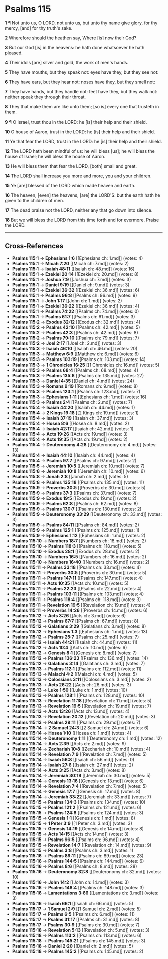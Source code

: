 # Psalms 115

**1** ¶ Not unto us, O LORD, not unto us, but unto thy name give glory, for thy mercy, [and] for thy truth's sake.

**2** Wherefore should the heathen say, Where [is] now their God?

**3** But our God [is] in the heavens: he hath done whatsoever he hath pleased.

**4** Their idols [are] silver and gold, the work of men's hands.

**5** They have mouths, but they speak not: eyes have they, but they see not:

**6** They have ears, but they hear not: noses have they, but they smell not:

**7** They have hands, but they handle not: feet have they, but they walk not: neither speak they through their throat.

**8** They that make them are like unto them; [so is] every one that trusteth in them.

**9** ¶ O Israel, trust thou in the LORD: he [is] their help and their shield.

**10** O house of Aaron, trust in the LORD: he [is] their help and their shield.

**11** Ye that fear the LORD, trust in the LORD: he [is] their help and their shield.

**12** The LORD hath been mindful of us: he will bless [us]; he will bless the house of Israel; he will bless the house of Aaron.

**13** He will bless them that fear the LORD, [both] small and great.

**14** The LORD shall increase you more and more, you and your children.

**15** Ye [are] blessed of the LORD which made heaven and earth.

**16** The heaven, [even] the heavens, [are] the LORD'S: but the earth hath he given to the children of men.

**17** The dead praise not the LORD, neither any that go down into silence.

**18** But we will bless the LORD from this time forth and for evermore. Praise the LORD.

---

## Cross-References

- **Psalms 115:1** → **Ephesians 1:6** [[Ephesians ch: 1.md]] (votes: 4)
- **Psalms 115:1** → **Micah 7:20** [[Micah ch: 7.md]] (votes: 2)
- **Psalms 115:1** → **Isaiah 48:11** [[Isaiah ch: 48.md]] (votes: 16)
- **Psalms 115:1** → **Ezekiel 20:14** [[Ezekiel ch: 20.md]] (votes: 8)
- **Psalms 115:1** → **Joshua 7:9** [[Joshua ch: 7.md]] (votes: 3)
- **Psalms 115:1** → **Daniel 9:19** [[Daniel ch: 9.md]] (votes: 3)
- **Psalms 115:1** → **Ezekiel 36:32** [[Ezekiel ch: 36.md]] (votes: 6)
- **Psalms 115:1** → **Psalms 96:8** [[Psalms ch: 96.md]] (votes: 9)
- **Psalms 115:1** → **John 1:17** [[John ch: 1.md]] (votes: 2)
- **Psalms 115:1** → **Ezekiel 36:22** [[Ezekiel ch: 36.md]] (votes: 4)
- **Psalms 115:1** → **Psalms 74:22** [[Psalms ch: 74.md]] (votes: 0)
- **Psalms 115:1** → **Psalms 61:7** [[Psalms ch: 61.md]] (votes: 3)
- **Psalms 115:2** → **Exodus 32:12** [[Exodus ch: 32.md]] (votes: 4)
- **Psalms 115:2** → **Psalms 42:10** [[Psalms ch: 42.md]] (votes: 5)
- **Psalms 115:2** → **Psalms 42:3** [[Psalms ch: 42.md]] (votes: 8)
- **Psalms 115:2** → **Psalms 79:10** [[Psalms ch: 79.md]] (votes: 7)
- **Psalms 115:2** → **Joel 2:17** [[Joel ch: 2.md]] (votes: 3)
- **Psalms 115:3** → **Isaiah 46:10** [[Isaiah ch: 46.md]] (votes: 20)
- **Psalms 115:3** → **Matthew 6:9** [[Matthew ch: 6.md]] (votes: 6)
- **Psalms 115:3** → **Psalms 103:19** [[Psalms ch: 103.md]] (votes: 14)
- **Psalms 115:3** → **1 Chronicles 16:25** [[1 Chronicles ch: 16.md]] (votes: 5)
- **Psalms 115:3** → **Psalms 68:4** [[Psalms ch: 68.md]] (votes: 4)
- **Psalms 115:3** → **Psalms 135:6** [[Psalms ch: 135.md]] (votes: 27)
- **Psalms 115:3** → **Daniel 4:35** [[Daniel ch: 4.md]] (votes: 24)
- **Psalms 115:3** → **Romans 9:19** [[Romans ch: 9.md]] (votes: 8)
- **Psalms 115:3** → **Psalms 123:1** [[Psalms ch: 123.md]] (votes: 7)
- **Psalms 115:3** → **Ephesians 1:11** [[Ephesians ch: 1.md]] (votes: 16)
- **Psalms 115:3** → **Psalms 2:4** [[Psalms ch: 2.md]] (votes: 7)
- **Psalms 115:4** → **Isaiah 44:20** [[Isaiah ch: 44.md]] (votes: 1)
- **Psalms 115:4** → **2 Kings 19:18** [[2 Kings ch: 19.md]] (votes: 1)
- **Psalms 115:4** → **Isaiah 37:19** [[Isaiah ch: 37.md]] (votes: 3)
- **Psalms 115:4** → **Hosea 8:6** [[Hosea ch: 8.md]] (votes: 2)
- **Psalms 115:4** → **Isaiah 42:17** [[Isaiah ch: 42.md]] (votes: 1)
- **Psalms 115:4** → **Acts 19:26** [[Acts ch: 19.md]] (votes: 3)
- **Psalms 115:4** → **Acts 19:35** [[Acts ch: 19.md]] (votes: 2)
- **Psalms 115:4** → **Deuteronomy 4:28** [[Deuteronomy ch: 4.md]] (votes: 13)
- **Psalms 115:4** → **Isaiah 44:10** [[Isaiah ch: 44.md]] (votes: 4)
- **Psalms 115:4** → **Psalms 97:7** [[Psalms ch: 97.md]] (votes: 2)
- **Psalms 115:5** → **Jeremiah 10:5** [[Jeremiah ch: 10.md]] (votes: 7)
- **Psalms 115:8** → **Jeremiah 10:8** [[Jeremiah ch: 10.md]] (votes: 6)
- **Psalms 115:8** → **Jonah 2:8** [[Jonah ch: 2.md]] (votes: 5)
- **Psalms 115:8** → **Psalms 135:18** [[Psalms ch: 135.md]] (votes: 11)
- **Psalms 115:9** → **Proverbs 30:5** [[Proverbs ch: 30.md]] (votes: 5)
- **Psalms 115:9** → **Psalms 37:3** [[Psalms ch: 37.md]] (votes: 7)
- **Psalms 115:9** → **Exodus 19:5** [[Exodus ch: 19.md]] (votes: 2)
- **Psalms 115:9** → **Psalms 62:8** [[Psalms ch: 62.md]] (votes: 8)
- **Psalms 115:9** → **Psalms 130:7** [[Psalms ch: 130.md]] (votes: 2)
- **Psalms 115:9** → **Deuteronomy 33:29** [[Deuteronomy ch: 33.md]] (votes: 3)
- **Psalms 115:9** → **Psalms 84:11** [[Psalms ch: 84.md]] (votes: 2)
- **Psalms 115:9** → **Psalms 125:1** [[Psalms ch: 125.md]] (votes: 1)
- **Psalms 115:9** → **Ephesians 1:12** [[Ephesians ch: 1.md]] (votes: 2)
- **Psalms 115:10** → **Numbers 18:7** [[Numbers ch: 18.md]] (votes: 2)
- **Psalms 115:10** → **Psalms 118:3** [[Psalms ch: 118.md]] (votes: 5)
- **Psalms 115:10** → **Exodus 28:1** [[Exodus ch: 28.md]] (votes: 2)
- **Psalms 115:10** → **Numbers 16:5** [[Numbers ch: 16.md]] (votes: 2)
- **Psalms 115:10** → **Numbers 16:40** [[Numbers ch: 16.md]] (votes: 2)
- **Psalms 115:11** → **Psalms 33:18** [[Psalms ch: 33.md]] (votes: 4)
- **Psalms 115:11** → **Proverbs 30:5** [[Proverbs ch: 30.md]] (votes: 5)
- **Psalms 115:11** → **Psalms 147:11** [[Psalms ch: 147.md]] (votes: 4)
- **Psalms 115:11** → **Acts 10:35** [[Acts ch: 10.md]] (votes: 5)
- **Psalms 115:11** → **Psalms 22:23** [[Psalms ch: 22.md]] (votes: 4)
- **Psalms 115:11** → **Psalms 103:11** [[Psalms ch: 103.md]] (votes: 4)
- **Psalms 115:11** → **Psalms 118:4** [[Psalms ch: 118.md]] (votes: 3)
- **Psalms 115:11** → **Revelation 19:5** [[Revelation ch: 19.md]] (votes: 4)
- **Psalms 115:11** → **Proverbs 14:26** [[Proverbs ch: 14.md]] (votes: 6)
- **Psalms 115:12** → **Acts 3:26** [[Acts ch: 3.md]] (votes: 6)
- **Psalms 115:12** → **Psalms 67:7** [[Psalms ch: 67.md]] (votes: 8)
- **Psalms 115:12** → **Galatians 3:29** [[Galatians ch: 3.md]] (votes: 8)
- **Psalms 115:12** → **Ephesians 1:3** [[Ephesians ch: 1.md]] (votes: 13)
- **Psalms 115:12** → **Psalms 25:7** [[Psalms ch: 25.md]] (votes: 7)
- **Psalms 115:12** → **Isaiah 44:21** [[Isaiah ch: 44.md]] (votes: 11)
- **Psalms 115:12** → **Acts 10:4** [[Acts ch: 10.md]] (votes: 6)
- **Psalms 115:12** → **Genesis 8:1** [[Genesis ch: 8.md]] (votes: 7)
- **Psalms 115:12** → **Psalms 136:23** [[Psalms ch: 136.md]] (votes: 14)
- **Psalms 115:12** → **Galatians 3:14** [[Galatians ch: 3.md]] (votes: 7)
- **Psalms 115:13** → **Psalms 112:1** [[Psalms ch: 112.md]] (votes: 11)
- **Psalms 115:13** → **Malachi 4:2** [[Malachi ch: 4.md]] (votes: 5)
- **Psalms 115:13** → **Colossians 3:11** [[Colossians ch: 3.md]] (votes: 2)
- **Psalms 115:13** → **Acts 26:22** [[Acts ch: 26.md]] (votes: 3)
- **Psalms 115:13** → **Luke 1:50** [[Luke ch: 1.md]] (votes: 10)
- **Psalms 115:13** → **Psalms 128:1** [[Psalms ch: 128.md]] (votes: 10)
- **Psalms 115:13** → **Revelation 11:18** [[Revelation ch: 11.md]] (votes: 5)
- **Psalms 115:13** → **Revelation 19:5** [[Revelation ch: 19.md]] (votes: 7)
- **Psalms 115:13** → **Acts 13:26** [[Acts ch: 13.md]] (votes: 4)
- **Psalms 115:13** → **Revelation 20:12** [[Revelation ch: 20.md]] (votes: 3)
- **Psalms 115:13** → **Psalms 29:11** [[Psalms ch: 29.md]] (votes: 7)
- **Psalms 115:14** → **2 Samuel 24:3** [[2 Samuel ch: 24.md]] (votes: 6)
- **Psalms 115:14** → **Hosea 1:10** [[Hosea ch: 1.md]] (votes: 4)
- **Psalms 115:14** → **Deuteronomy 1:11** [[Deuteronomy ch: 1.md]] (votes: 12)
- **Psalms 115:14** → **Acts 2:39** [[Acts ch: 2.md]] (votes: 9)
- **Psalms 115:14** → **Zechariah 10:8** [[Zechariah ch: 10.md]] (votes: 4)
- **Psalms 115:14** → **Revelation 7:9** [[Revelation ch: 7.md]] (votes: 5)
- **Psalms 115:14** → **Isaiah 56:8** [[Isaiah ch: 56.md]] (votes: 0)
- **Psalms 115:14** → **Isaiah 27:6** [[Isaiah ch: 27.md]] (votes: 2)
- **Psalms 115:14** → **Acts 3:25** [[Acts ch: 3.md]] (votes: 8)
- **Psalms 115:14** → **Jeremiah 30:19** [[Jeremiah ch: 30.md]] (votes: 5)
- **Psalms 115:14** → **Genesis 13:16** [[Genesis ch: 13.md]] (votes: 6)
- **Psalms 115:14** → **Revelation 7:4** [[Revelation ch: 7.md]] (votes: 5)
- **Psalms 115:14** → **Genesis 17:7** [[Genesis ch: 17.md]] (votes: 8)
- **Psalms 115:14** → **Jeremiah 33:22** [[Jeremiah ch: 33.md]] (votes: 7)
- **Psalms 115:15** → **Psalms 134:3** [[Psalms ch: 134.md]] (votes: 10)
- **Psalms 115:15** → **Psalms 121:2** [[Psalms ch: 121.md]] (votes: 6)
- **Psalms 115:15** → **Psalms 124:8** [[Psalms ch: 124.md]] (votes: 3)
- **Psalms 115:15** → **Genesis 1:1** [[Genesis ch: 1.md]] (votes: 8)
- **Psalms 115:15** → **1 Peter 3:9** [[1 Peter ch: 3.md]] (votes: 3)
- **Psalms 115:15** → **Genesis 14:19** [[Genesis ch: 14.md]] (votes: 8)
- **Psalms 115:15** → **Acts 14:15** [[Acts ch: 14.md]] (votes: 3)
- **Psalms 115:15** → **Psalms 96:5** [[Psalms ch: 96.md]] (votes: 4)
- **Psalms 115:15** → **Revelation 14:7** [[Revelation ch: 14.md]] (votes: 9)
- **Psalms 115:15** → **Psalms 3:8** [[Psalms ch: 3.md]] (votes: 1)
- **Psalms 115:16** → **Psalms 89:11** [[Psalms ch: 89.md]] (votes: 23)
- **Psalms 115:16** → **Psalms 144:5** [[Psalms ch: 144.md]] (votes: 6)
- **Psalms 115:16** → **Psalms 8:6** [[Psalms ch: 8.md]] (votes: 28)
- **Psalms 115:16** → **Deuteronomy 32:8** [[Deuteronomy ch: 32.md]] (votes: 10)
- **Psalms 115:16** → **John 14:2** [[John ch: 14.md]] (votes: 3)
- **Psalms 115:16** → **Psalms 148:4** [[Psalms ch: 148.md]] (votes: 3)
- **Psalms 115:16** → **Lamentations 3:66** [[Lamentations ch: 3.md]] (votes: 3)
- **Psalms 115:16** → **Isaiah 66:1** [[Isaiah ch: 66.md]] (votes: 5)
- **Psalms 115:17** → **1 Samuel 2:9** [[1 Samuel ch: 2.md]] (votes: 5)
- **Psalms 115:17** → **Psalms 6:5** [[Psalms ch: 6.md]] (votes: 11)
- **Psalms 115:17** → **Psalms 31:17** [[Psalms ch: 31.md]] (votes: 8)
- **Psalms 115:17** → **Psalms 30:9** [[Psalms ch: 30.md]] (votes: 7)
- **Psalms 115:18** → **Revelation 5:13** [[Revelation ch: 5.md]] (votes: 3)
- **Psalms 115:18** → **Psalms 113:2** [[Psalms ch: 113.md]] (votes: 6)
- **Psalms 115:18** → **Psalms 145:21** [[Psalms ch: 145.md]] (votes: 3)
- **Psalms 115:18** → **Daniel 2:20** [[Daniel ch: 2.md]] (votes: 5)
- **Psalms 115:18** → **Psalms 145:2** [[Psalms ch: 145.md]] (votes: 2)
